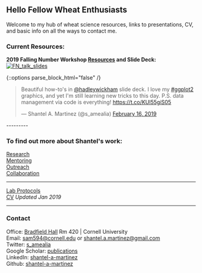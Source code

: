 ## Hello Fellow Wheat Enthusiasts

Welcome to my hub of wheat science resources, links to presentations, CV, and basic info on all the ways to contact me.  

### Current Resources:  
**2019 Falling Number Workshop [Resources](https://github.com/shantel-martinez/FNWorkshop2019/blob/master/README.md) and Slide Deck:**
[![FN_talk_slides](https://github.com/shantel-martinez/Lab_Resources/blob/master/example_img/SMartinez%20FN%20Workshop%2001.30.2019.png?raw=true)](https://github.com/shantel-martinez/FNWorkshop2019/raw/master/SMartinez%20FN%20Workshop%2001.30.2019.pdf)   

{::options parse_block_html="false" /}

<div class="center">

<blockquote class="twitter-tweet" data-lang="en"><p lang="en" dir="ltr">Beautiful how-to&#39;s in <a href="https://twitter.com/hadleywickham?ref_src=twsrc%5Etfw">@hadleywickham</a> slide deck. I love my <a href="https://twitter.com/hashtag/ggplot2?src=hash&amp;ref_src=twsrc%5Etfw">#ggplot2</a> graphics, and yet I&#39;m still learning new tricks to this day. P.S. data management via code is everything! <a href="https://t.co/KUl55giS05">https://t.co/KUl55giS05</a></p>&mdash; Shantel A. Martinez (@s_amealia) <a href="https://twitter.com/s_amealia/status/1096768116800000000?ref_src=twsrc%5Etfw">February 16, 2019</a></blockquote>
<script async src="https://platform.twitter.com/widgets.js" charset="utf-8"></script>

</div>
---------

### To find out more about Shantel's work:  
[Research](./research.html)<br/>
[Mentoring](./mentoring.html)<br/>
[Outreach](./outreach.html)<br/>
[Collaboration](./collaborators.html)<br/>

---------

[Lab Protocols](https://nbviewer.jupyter.org/github/shantel-martinez/Lab_Resources/blob/master/Lab%20Protocols.ipynb)   
[CV](./CV.html) *Updated Jan 2019*   

---------

### Contact   
Office: [Bradfield Hall](https://goo.gl/maps/Yfk3XHpH1wk) Rm 420 | Cornell University   
Email: [sam594@cornell.edu](mailto:sam594@cornell.edu) or [shantel.a.martinez@gmail.com](mailto:shantel.a.martinez@gmail.com)   
Twitter: [s_amealia](https://twitter.com/s_amealia)    
Google Scholar: [publications](https://scholar.google.com/citations?user=70kEKNsAAAAJ&hl=en&oi=ao)   
LinkedIn: [shantel-a-martinez](https://www.linkedin.com/in/shantel-a-martinez/)    
Github: [shantel-a-martinez](https://github.com/shantel-martinez?tab=repositories)  

